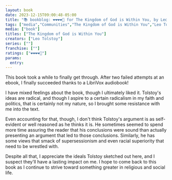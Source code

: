 ```yaml
---
layout: book
date: 2023-12-15T09:00:48-05:00
title: "📚 bookblog: ❤️❤️❤️❤️🖤 for The Kingdom of God is Within You, by Leo Tolstoy"
tags: ["media","Communities","The Kingdom of God is Within You","Leo Tolstoy","religion","supersessionism","racism","Christianity","anarchism","Christian anarchism","radical","ideal"]
media: ["book"]
titles: ["The Kingdom of God is Within You"]
creators: ["Leo Tolstoy"]
series: [""]
franchise: [""]
ratings: ["❤️❤️❤️❤️🖤"]
params:
  entry:
---
```


This book took a while to finally get through. After two failed attempts at an ebook, I finally succeeded thanks to a LibriVox audiobook! 

I have mixed feelings about the book, though I ultimately liked it. Tolstoy's ideas are radical, and though I aspire to a certain radicalism in my faith and politics, that is certainly not my nature, so I brought some resistance with me into the text.

Even accounting for that, though, I don't think Tolstoy's argument is as self-evident or well reasoned as he thinks it is. He sometimes seemed to spend more time assuring the reader that his conclusions were sound than actually presenting an argument that led to those conclusions. Similarly, he has some views that smack of supersessionism and even racial superiority that need to be wrestled with.

Despite all that, I appreciate the ideals Tolstoy sketched out here, and I suspect they'll have a lasting impact on me. I hope to come back to this book as I continue to strive toward something greater in religious and social life.
